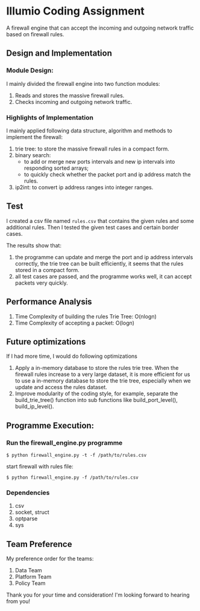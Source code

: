 # Illumio Coding Assignment

A firewall engine that can accept the incoming and outgoing network traffic based on firewall rules.

## Design and Implementation
### Module Design:
I mainly divided the firewall engine into two function modules:
1. Reads and stores the massive firewall rules.
2. Checks incoming and outgoing network traffic.

### Highlights of Implementation
I mainly applied following data structure, algorithm and methods to implement the firewall:
1. trie tree: to store the massive firewall rules in a compact form.
2. binary search:
    * to add or merge new ports intervals and new ip intervals into responding sorted arrays;
    * to quickly check whether the packet port and ip address match the rules.
3. ip2int: to convert ip address ranges into integer ranges.

## Test
I created a csv file named `rules.csv` that contains the given rules and some additional rules. Then I tested
the given test cases and certain border cases.

The results show that:
1) the programme can update and merge the port and ip address intervals correctly, the trie tree can be built efficiently, it seems that the rules stored in a compact form.
2) all test cases are passed, and the programme works well, it can accept packets very quickly.

## Performance Analysis
1. Time Complexity of building the rules Trie Tree: O(nlogn)
2. Time Complexity of accepting a packet: O(logn)

## Future optimizations
If I had more time, I would do following optimizations
1. Apply a in-memory database to store the rules trie tree. When the firewall rules increase to a very large dataset, it is more efficient for us to use a in-memory database to store the trie tree, especially when we update and access the rules dataset.
2. Improve modularity of the coding style, for example, separate the build_trie_tree() function into sub functions like build_port_level(), build_ip_level().

## Programme Execution:
### Run the firewall_engine.py programme
```
$ python firewall_engine.py -t -f /path/to/rules.csv
```

start firewall with rules file:
```
$ python firewall_engine.py -f /path/to/rules.csv
```

### Dependencies
1. csv
2. socket, struct
3. optparse
4. sys

## Team Preference
My preference order for the teams:
1. Data Team
2. Platform Team
3. Policy Team


Thank you for your time and consideration! I'm looking forward to hearing from you!
